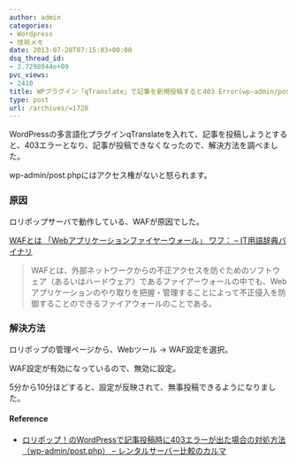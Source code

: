```yaml
---
author: admin
categories:
- Wordpress
- 技術メモ
date: 2013-07-28T07:15:03+00:00
dsq_thread_id:
- 3.7298944e+09
pvc_views:
- 2410
title: WPプラグイン「qTranslate」で記事を新規投稿すると403 Error(wp-admin/post.php)
type: post
url: /archives/=1728
---
```


WordPressの多言語化プラグインqTranslateを入れて、記事を投稿しようとすると、403エラーとなり、記事が投稿できなくなったので、解決方法を調べました。

wp-admin/post.phpにはアクセス権がないと怒られます。

### 原因

ロリポップサーバで動作している、WAFが原因でした。

<a href="http://www.sophia-it.com/content/WAF" target="_blank">WAFとは 「Webアプリケーションファイヤーウォール」 ワフ： &#8211; IT用語辞典バイナリ</a>

> WAFとは、外部ネットワークからの不正アクセスを防ぐためのソフトウェア（あるいはハードウェア）であるファイアーウォールの中でも、Webアプリケーションのやり取りを把握・管理することによって不正侵入を防御することのできるファイアウォールのことである。

### 解決方法

ロリポップの管理ページから、Webツール -> WAF設定を選択。

WAF設定が有効になっているので、無効に設定。

5分から10分ほどすると、設定が反映されて、無事投稿できるようになりました。

#### Reference

  * <a href="http://rensaba-karuma.net/paperboy/lolipop/1208/" target="_blank">ロリポップ！のWordPressで記事投稿時に403エラーが出た場合の対処方法（wp-admin/post.php） &#8211; レンタルサーバー比較のカルマ</a>